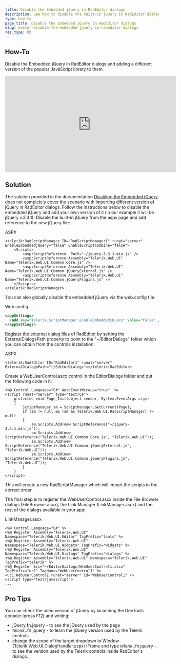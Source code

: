 ```yaml
---
title: Disable the Embedded jQuery in RadEditor dialogs
description: See how to disable the built-in jQuery in RadEditor dialogs.
type: how-to
page_title: Disable the Embedded jQuery in RadEditor dialogs
slug: editor-disable-the-embedded-jquery-in-radeditor-dialogs
res_type: kb
---
```


## How-To

Disable the Embedded jQuery in RadEditor dialogs and adding a different version of the popular JavaScript library to them.

<iframe width="560" height="315" src="https://www.youtube.com/embed/gU59IWJqNTQ" title="YouTube video player" frameborder="0" allow="accelerometer; autoplay; clipboard-write; encrypted-media; gyroscope; picture-in-picture" allowfullscreen></iframe>

## Solution

The solution provided in the documentation [Disabling the Embedded jQuery](https://docs.telerik.com/devtools/aspnet-ajax/controls/scriptmanager/disabling-the-embedded-jquery) does not completely cover the scenario with importing different version of jQuery in RadEditor dialogs. Follow the instructions below to disable the embedded jQuery and add your own version of it (in our example it will be jQuery v.3.3.1):
Disable the built-in jQuery from the aspx page and add reference to the new jQuery file:

ASPX
````ASP.NET
<telerik:RadScriptManager ID="RadScriptManager1" runat="server" EnableEmbeddedjQuery="false" EnableScriptCombine="false">
    <Scripts>
        <asp:ScriptReference  Path="~/jquery-3.3.1.min.js" />
        <asp:ScriptReference Assembly="Telerik.Web.UI" Name="Telerik.Web.UI.Common.Core.js" />
        <asp:ScriptReference Assembly="Telerik.Web.UI" Name="Telerik.Web.UI.Common.jQueryExternal.js" />
        <asp:ScriptReference Assembly="Telerik.Web.UI" Name="Telerik.Web.UI.Common.jQueryPlugins.js" />
    </Scripts>
</telerik:RadScriptManager>
````
You can also globally disable the embedded jQuery via the web.config file:  
 
Web.config
````XML
<appSettings>
  <add key="Telerik.ScriptManager.EnableEmbeddedjQuery" value="false" />
</appSettings>
````
 
[Register the external dialog files](https://demos.telerik.com/aspnet-ajax/editor/examples/externaldialogspath/defaultcs.aspx) of RadEditor by setting the ExternalDialogsPath property to point to the "~/EditorDialogs" folder which you can obtain from the controls installation:
 
ASPX
````ASP.NET
<telerik:RadEditor ID="RadEditor1" runat="server" ExternalDialogsPath="~/EditorDialogs"></telerik:RadEditor>
````

Create a WebUserControl.ascx control in the EditorDialogs folder and put the following code in it:

````ASP.NET
<%@ Control Language="C#" AutoEventWireup="true"  %>
<script runat="server" type="text/C#"> 
    protected void Page_Init(object sender, System.EventArgs args)
    {
        ScriptManager sm = ScriptManager.GetCurrent(Page);
        if (sm != null && (sm as Telerik.Web.UI.RadScriptManager) != null)
        {
            sm.Scripts.Add(new ScriptReference("~/jquery-3.3.1.min.js"));
            sm.Scripts.Add(new ScriptReference("Telerik.Web.UI.Common.Core.js", "Telerik.Web.UI"));
            sm.Scripts.Add(new ScriptReference("Telerik.Web.UI.Common.jQueryExternal.js", "Telerik.Web.UI"));
            sm.Scripts.Add(new ScriptReference("Telerik.Web.UI.Common.jQueryPlugins.js", "Telerik.Web.UI"));
        }
    }
</script>
````

This will create a new RadScriptManager which will import the scripts in the correct order.
 
The final step is to register the WebUserControl.ascx inside the File Browser dialogs (FileBrowser.ascx), the Link Manager (LinkManager.ascx) and the rest of the dialogs available in your app:
 
LinkManager.ascx

````ASP.NET
<%@ Control Language="C#" %>
<%@ Register Assembly="Telerik.Web.UI" Namespace="Telerik.Web.UI.Editor" TagPrefix="tools" %>
<%@ Register Assembly="Telerik.Web.UI" Namespace="Telerik.Web.UI.Widgets" TagPrefix="widgets" %>
<%@ Register Assembly="Telerik.Web.UI" Namespace="Telerik.Web.UI.Dialogs" TagPrefix="dialogs" %>
<%@ Register Assembly="Telerik.Web.UI" Namespace="Telerik.Web.UI" TagPrefix="telerik" %>
<%@ Register Src="~/EditorDialogs/WebUserControl1.ascx" TagPrefix="uc1" TagName="WebUserControl1" %>
<uc1:WebUserControl1 runat="server" id="WebUserControl1" />
<script type="text/javascript">
...
````

## Pro Tips

You can check the used version of jQuery by launching the DevTools console (press F12) and writing:

* jQuery.fn.jquery - to see the jQuery used by the page
* $telerik.$.fn.jquery - to learn the jQuery version used by the Telerik controls
* change the scope of the target dropdown to Window (Telerik.Web.UI.DialogHandler.aspx) IFrame
and type $telerik.$.fn.jquery -to see the version used by the Telerik controls inside RadEditor's dialogs.


